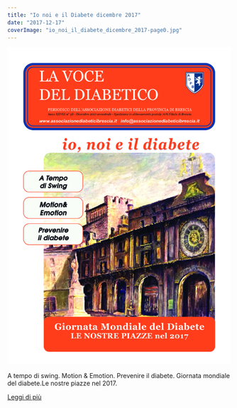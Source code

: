 ```yaml
---
title: "Io noi e il Diabete dicembre 2017"
date: "2017-12-17"
coverImage: "io_noi_il_diabete_dicembre_2017-page0.jpg"
---
```


![](images/io_noi_il_diabete_dicembre_2017-page0.jpg)

A tempo di swing. Motion & Emotion. Prevenire il diabete. Giornata mondiale del diabete.Le nostre piazze nel 2017.

<div class="link-box"><a href="/la-nostra-associazione/la-mission-dellassociazione" class="theme-btn btn-style-two"><span class="btn-title">Leggi di più</span></a></div>

<!-- \[vc\_row equal\_height="yes" content\_placement="middle" css=".vc\_custom\_1560783934700{margin-right: 0px !important;margin-left: 0px !important;background-color: #f4f4f4 !important;}"\]\[vc\_column width="1/2" css=".vc\_custom\_1560781514067{padding-top: 30px !important;padding-right: 30px !important;padding-bottom: 30px !important;padding-left: 30px !important;}" offset="vc\_col-lg-4 vc\_col-md-5 vc\_col-xs-12"\]\[ultimate\_heading main\_heading="Io noi e il Diabete dicembre 2017" heading\_tag="h3" alignment="left" sub\_heading\_font\_size="desktop:20px;" sub\_heading\_line\_height="desktop:30px;" el\_class="accent-subtitle-color" main\_heading\_font\_size="desktop:30px;" main\_heading\_line\_height="desktop:40px;" sub\_heading\_margin="margin-bottom:20px;" main\_heading\_style="font-weight:bold;" main\_heading\_margin="margin-bottom:5px;"\]La voce del dibetico\[/ultimate\_heading\]\[vc\_column\_text css=".vc\_custom\_1572512731137{padding-bottom: 20px !important;}"\]A tempo di swing. Motion & Emotion. Prevenire il diabete. Giornata mondiale del diabete.Le nostre piazze nel 2017.  L’Associazione Diabetici della Provincia di Brescia, con le sue sezioni dislocate in tutta la provincia, si occupa della salute legata allo stile di vita. I mesi appena trascorsi sono stati ricchi di attività che hanno coinvolto pazienti, studenti con obiettivo di prevenzione, personale medico e sanitario di tutta la provincia, volontari sempre disponibili a partecipare alle attività. L’immagine in copertina ritrae un dipinto del mio caro papà, Piazza della Loggia, sede di tante attività di prevenzione negli anni passati.

Luisella Rossi\[/vc\_column\_text\]\[vc\_row\_inner\]\[vc\_column\_inner\]\[vc\_column\_text\]

#### [View](http://198.211.122.197/diabetwp/wordpress/wp-content/uploads/2019/10/io-noi-il-diabete-dicembre-2017-min-1.pdf) | [Download](http://198.211.122.197/diabetwp/wordpress/wp-content/uploads/2019/10/io-noi-il-diabete-dicembre-2017-min-1.pdf)

\[/vc\_column\_text\]\[/vc\_column\_inner\]\[/vc\_row\_inner\]\[/vc\_column\]\[vc\_column width="1/2"\]\[dt\_fancy\_image image\_id="2154" width="300" height="500"\]\[/vc\_column\]\[/vc\_row\]\[vc\_row\]\[vc\_column\]\[/vc\_column\]\[/vc\_row\] -->
